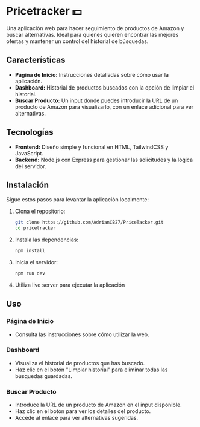 # Pricetracker 💵

Una aplicación web para hacer seguimiento de productos de Amazon y buscar alternativas. Ideal para quienes quieren encontrar las mejores ofertas y mantener un control del historial de búsquedas.

## Características

- **Página de Inicio:** Instrucciones detalladas sobre cómo usar la aplicación.
- **Dashboard:** Historial de productos buscados con la opción de limpiar el historial.
- **Buscar Producto:** Un input donde puedes introducir la URL de un producto de Amazon para visualizarlo, con un enlace adicional para ver alternativas.

## Tecnologías

- **Frontend:** Diseño simple y funcional en HTML, TailwindCSS y JavaScript.
- **Backend:** Node.js con Express para gestionar las solicitudes y la lógica del servidor.

## Instalación

Sigue estos pasos para levantar la aplicación localmente:

1. Clona el repositorio:
   ```bash
   git clone https://github.com/AdrianCB27/PriceTacker.git
   cd pricetracker
   ```

2. Instala las dependencias:
   ```bash
   npm install
   ```

3. Inicia el servidor:
   ```bash
   npm run dev
   ```

4. Utiliza live server para ejecutar la aplicación


## Uso

### Página de Inicio
- Consulta las instrucciones sobre cómo utilizar la web.

### Dashboard
- Visualiza el historial de productos que has buscado.
- Haz clic en el botón "Limpiar historial" para eliminar todas las búsquedas guardadas.

### Buscar Producto
- Introduce la URL de un producto de Amazon en el input disponible.
- Haz clic en el botón para ver los detalles del producto.
- Accede al enlace para ver alternativas sugeridas.



